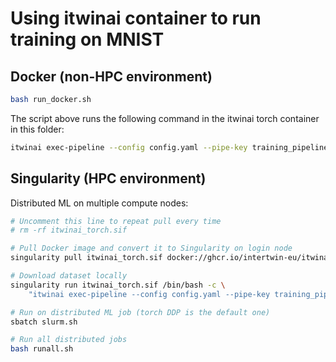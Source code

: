 # Using itwinai container to run training on MNIST

## Docker (non-HPC environment)

```bash
bash run_docker.sh
```

The script above runs the following command in the itwinai torch container
in this folder:

```bash
itwinai exec-pipeline --config config.yaml --pipe-key training_pipeline
```

## Singularity (HPC environment)

Distributed ML on multiple compute nodes:

```bash
# Uncomment this line to repeat pull every time
# rm -rf itwinai_torch.sif

# Pull Docker image and convert it to Singularity on login node
singularity pull itwinai_torch.sif docker://ghcr.io/intertwin-eu/itwinai:0.0.1-torch-2.1

# Download dataset locally
singularity run itwinai_torch.sif /bin/bash -c \
    "itwinai exec-pipeline --config config.yaml --pipe-key training_pipeline --steps dataloading_step"

# Run on distributed ML job (torch DDP is the default one)
sbatch slurm.sh

# Run all distributed jobs
bash runall.sh
```

